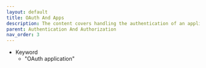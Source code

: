 ```yaml
---
layout: default
title: OAuth And Apps
description: The content covers handling the authentication of an application using OAuth.
parent: Authentication And Authorization
nav_order: 3
---
```


* Keyword
  + "OAuth application"
